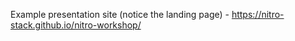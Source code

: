 Example presentation site (notice the landing page) - https://nitro-stack.github.io/nitro-workshop/
